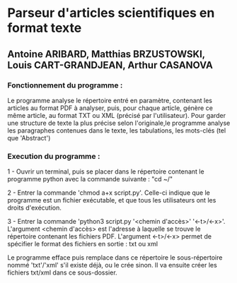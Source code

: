 # Parseur d'articles scientifiques en format texte
																						
## Antoine ARIBARD, Matthias BRZUSTOWSKI, Louis CART-GRANDJEAN, Arthur CASANOVA

### Fonctionnement du programme :
Le programme analyse le répertoire entré en paramètre, contenant les articles au format PDF à analyser, puis, pour chaque article, génère ce même article, au format TXT ou XML (précisé par l'utilisateur).
Pour garder une structure de texte la plus précise selon l'originale,le programme analyse les paragraphes contenues dans le texte, les tabulations, les mots-clés (tel que 'Abstract') 

### Execution du programme  :

1 - Ouvrir un terminal, puis se placer dans le répertoire contenant le programme python avec la commande suivante : "cd ~/<repertoire>"

2 - Entrer la commande 'chmod a+x script.py'. Celle-ci indique que le programme est un fichier exécutable, et que tous les utilisateurs ont les droits d'exécution.

3 - Entrer la commande 'python3 script.py '<chemin d'accès>' '<-t>/<-x>'. L'argument <chemin d'accès> est l'adresse à laquelle se trouve le répertoire contenant les fichiers PDF. L'argument <-t>/<-x> permet de spécifier le format des fichiers en sortie : txt ou xml
	
Le programme efface puis remplace dans ce répertoire le sous-répertoire nommé 'txt'/'xml' s'il existe déjà, ou le crée sinon. Il va ensuite créer les fichiers txt/xml dans ce sous-dossier.
	
